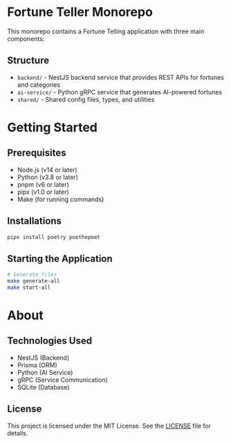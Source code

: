 # Fortune Teller Monorepo

This monorepo contains a Fortune Telling application with three main components:

## Structure

-   `backend/` - NestJS backend service that provides REST APIs for fortunes and categories
-   `ai-service/` - Python gRPC service that generates AI-powered fortunes
-   `shared/` - Shared config files, types, and utilities

# Getting Started

## Prerequisites

-   Node.js (v14 or later)
-   Python (v3.8 or later)
-   pnpm (v6 or later)
-   pipx (v1.0 or later)
-   Make (for running commands)

## Installations

```bash
pipx install poetry poethepoet
```

## Starting the Application

```bash
# Generate files
make generate-all
make start-all
```

# About

## Technologies Used

-   NestJS (Backend)
-   Prisma (ORM)
-   Python (AI Service)
-   gRPC (Service Communication)
-   SQLite (Database)

## License

This project is licensed under the MIT License. See the [LICENSE](LICENSE) file for details.
